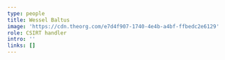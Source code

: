 ```yaml
---
type: people
title: Wessel Baltus
image: 'https://cdn.theorg.com/e7d4f907-1740-4e4b-a4bf-ffbedc2e6129'
role: CSIRT handler
intro: ''
links: []
---
```


